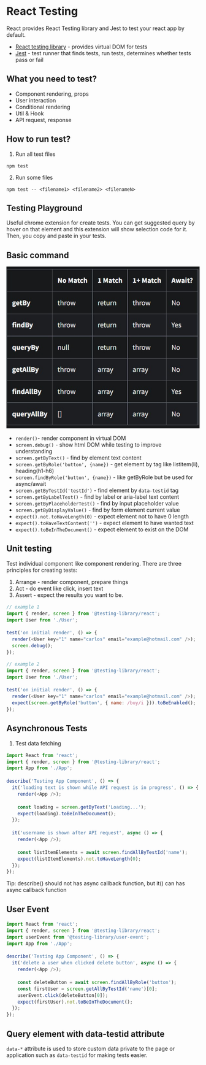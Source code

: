 # React Testing

React provides React Testing library and Jest to test your react app by default.

- [React testing library](https://testing-library.com/docs/react-testing-library/intro) - provides virtual DOM for tests
- [Jest](https://jestjs.io/docs/tutorial-react) - test runner that finds tests, run tests, determines whether tests pass or fail

## What you need to test?

- Component rendering, props
- User interaction
- Conditional rendering
- Util & Hook
- API request, response

## How to run test?

1. Run all test files

```
npm test
```

2. Run some files

```
npm test -- <filename1> <filename2> <filenameN>
```

## Testing Playground

Useful chrome extension for create tests. You can get suggested query by hover on that element and this extension will show selection code for it. Then, you copy and paste in your tests.

## Basic command

![image](images/queries.jpg)

- `render()`- render component in virtual DOM
- `screen.debug()` - show html DOM while testing to improve understanding
- `screen.getByText()` - find by element text content
- `screen.getByRole('button', {name})` - get element by tag like listitem(li), heading(h1-h6)
- `screen.findByRole('button', {name})` - like getByRole but be used for async/await
- `screen.getByTestId('testId')` - find element by `data-testid` tag
- `screen.getByLabelTest()` - find by label or aria-label text content
- `screen.getByPlaceholderTest()` - find by input placeholder value
- `screen.getByDisplayValue()` - find by form element current value
- `expect().not.toHaveLength(0)` - expect element not to have 0 length
- `expect().toHaveTextContent('')` - expect element to have wanted text
- `expect().toBeInTheDocument()` - expect element to exist on the DOM

## Unit testing

Test individual component like component rendering. There are three principles for creating tests:

1. Arrange - render component, prepare things
2. Act - do event like click, insert text
3. Assert - expect the results you want to be.

```js
// example 1
import { render, screen } from '@testing-library/react';
import User from './User';

test('on initial render', () => {
  render(<User key="1" name="carlos" email="example@hotmail.com" />);
  screen.debug();
});
```

```js
// example 2
import { render, screen } from '@testing-library/react';
import User from './User';

test('on initial render', () => {
  render(<User key="1" name="carlos" email="example@hotmail.com" />);
  expect(screen.getByRole('button', { name: /buy/i })).toBeEnabled();
});
```

## Asynchronous Tests

1. Test data fetching

```js
import React from 'react';
import { render, screen } from '@testing-library/react';
import App from './App';

describe('Testing App Component', () => {
  it('loading text is shown while API request is in progress', () => {
    render(<App />);

    const loading = screen.getByText('Loading...');
    expect(loading).toBeInTheDocument();
  });

  it('username is shown after API request', async () => {
    render(<App />);

    const listItemElements = await screen.findAllByTestId('name');
    expect(listItemElements).not.toHaveLength(0);
  });
});
```

Tip: describe() should not has async callback function, but it() can has async callback function

## User Event

```js
import React from 'react';
import { render, screen } from '@testing-library/react';
import userEvent from '@testing-library/user-event';
import App from './App';

describe('Testing App Component', () => {
  it('delete a user when clicked delete button', async () => {
    render(<App />);

    const deleteButton = await screen.findAllByRole('button');
    const firstUser = screen.getAllByTestId('name')[0];
    userEvent.click(deleteButton[0]);
    expect(firstUser).not.toBeInTheDocument();
  });
});
```

## Query element with data-testid attribute

`data-*` attribute is used to store custom data private to the page or application such as `data-testid` for making tests easier.
